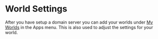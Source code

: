 # World Settings
After you have setup a domain server you can add your worlds under <a href="https://alpha.tivolicloud.com/user/worlds" target="_blank">My Worlds</a> in the Apps menu.
This is also used to adjust the settings for your world.